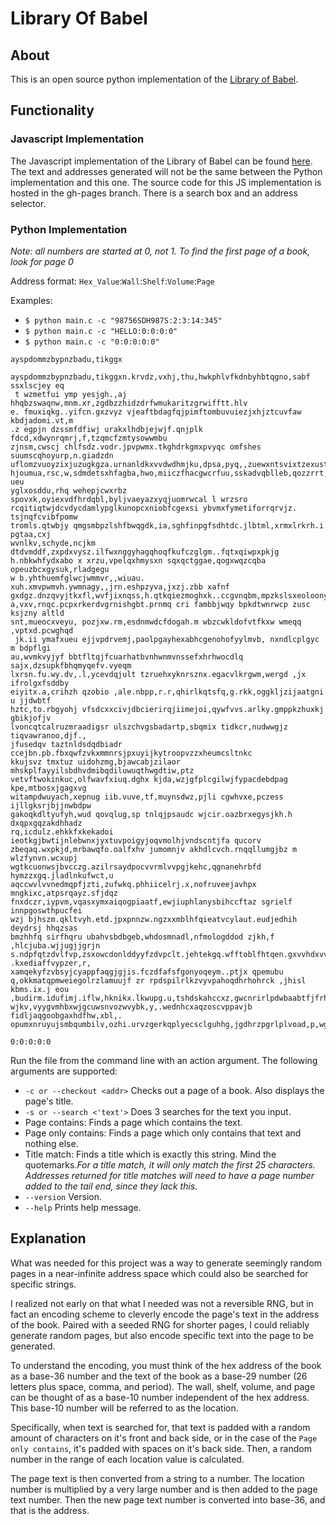 # Library Of Babel
## About
This is an open source python implementation of the [Library of Babel](libraryofbabel.info).
## Functionality
### Javascript Implementation
The Javascript implementation of the Library of Babel can be found [here](https://cakenggt.github.io/Library-Of-Pybel/). The text and addresses generated will not be the same between the Python implementation and this one. The source code for this JS implementation is hosted in the gh-pages branch. There is a search box and an address selector.
### Python Implementation
*Note: all numbers are started at 0, not 1. To find the first page of a book, look for page 0*

Address format: `Hex_Value`:`Wall`:`Shelf`:`Volume`:`Page`

Examples:
* `$ python main.c -c "98756SDH987S:2:3:14:345"`
* `$ python main.c -c "HELLO:0:0:0:0"`
* `$ python main.c -c "0:0:0:0:0"`
```
ayspdommzbypnzbadu,tikggx

ayspdommzbypnzbadu,tikggxn.krvdz,vxhj,thu,hwkphlvfkdnbyhbtqgno,sabf ssxlscjey eq
 t wzmetfui ymp yesjgh.,aj hhqbzswaqnw,mnm.xr,zgdbzzhidzdrfwmukaritzgrwifftt.hlv
e. fmuxiqkg..yifcn.gxzvyz vjeaftbdagfqjpimftombuvuiezjxhjztcuvfaw kbdjadomi.vt,m
.z egpjn dzssmfdfiwj urakxlhdbjejwjf.qnjplk fdcd,xdwynrqmrj,f,tzqmcfzmtysowwmbu
zjnsm,cwscj chlfsdz.vodr.jpvpwmx.tkghdrkgmxpvyqc omfshes suumscqhoyurp,n.giadzdn
uflomzvuoyzixjuzugkgza.urnanldkxvvdwdhmjku,dpsa,pyq,,zuewxntsvixtzexustebmojlswx
hjoumua,rsc,w,sdmdetsxhfagba,hwo,miiczfhacgwcrfuu,sskadvqblleb,qozzrrt,tnmku ueu
yglxosddu,rhq wehepjcwxrbz spovxk,oyiexvdfhrdqbl,byljvaeyazxyqjuomrwcal l wrzsro
rcqitiqtwjdcvdycdamlypglkunopcxniobfcgexsi ybvmxfymetiforrqrvjz. tsjnqfcvibfpomw
tromls.qtwbjy qmgsmbpzlshfbwqgdk,ia,sghfinpgfsdhtdc.jlbtml,xrmxlrkrh.i pgtaa,cxj
wvnlkv,schyde,ncjkm dtdvmddf,zxpdxvysz.ilfwxnggyhagqhoqfkufczglgm..fqtxqiwpxpkjg
h.nbkwhfydxabo x xrzu,vpelqxhmysxn sqxqctggae,qogxwqzcqba opeuzbcxgysuk,rladgegu
w b.yhthuemfglwcjwmmvr,,wiuau. xuh.xmvpwmvh.ywmnagy,,jrn.eshpzyva,jxzj.zbb xafnf
gxdgz.dnzqvyjtkxfl,wvfjixnqss,h.qtkqiezmoghxk..ccgvnqbm,mpzkslsxeoloonymlaswduur
a,vxv,rnqc.pcpxrkerdvgrnishgbt.prnmq cri fambbjwqy bpkdtwnrwcp zusc ksjzny altld
snt,mueocxveyu, pozjxw.rm,esdnmwdcfdogah.m wbzcwkldofvtfkxw wmeqq ,vptxd.pcwghqd
 jk.ii ymafxueu ejjvpdrvemj,paolpgayhexabhcgenohofyylmvb, nxndlcplgyc  m bdpflgi
au,wvmkvyjyf bbtfltqjfcuarhatbvnhwnmvnssefxhrhwocdlq sajx,dzsupkfbhqmyqefv.vyeqm
lxrsn.fu.wy.dv,.l,ycevdqjult tzruehxyknrsznx.egacvlkrgwm,wergd ,jx ifrolgxfsddby
eiyitx.a,crihzh qzobio ,ale.nbpp,r.r,qhirlkqtsfq,g.rkk,oggkljzijaatgni u jjdwbtf
hztc,to.rbgyohj vfsdcxxcivjdbcierirqjiimejoi,qywfvvs.arlky.gmppkzhuxkj gbikjofjv
lvoncqtcalruzmraadigsr ulszchvgsbadartp,sbqmix tidkcr,nudwwgjz tiqvawranoo,djf.,
jfusedqv taztnldsdqdbiadr ccejbn.pb.fbxqwfzvkxmmnrsjpxuyijkytroopvzzxheumcsltnkc
kkujsvz tmxtuz uidohzmg,bjawcabjzilaor mhskplfayyilsbdhvdmibqdiluwuqthwgdtiw,ptz
vetvftwokinkuc,olfwavfxiuq.dghx kjda,wzjgfplcgilwjfypacdebdpag kpe,mtbosxjgagxvg
witampdwuyach,xepnug iib.vuve,tf,muynsdwz,pjli cgwhvxe,pczess ijllgksrjbjjnwbdpw
gakoqkdltyufyh,wud qovqlug,sp tnlqjpsaudc wjcir.oazbrxegysjkh.h dxqpxgqzakdhhadz
rq,icdulz.ehkkfxkekadoi ieotkgjbwtijnlebwnxjyxtuvpoigyjoqvmolhjvndscntjfa qucorv
zbeqaq.wxpkjd,mrbawqfo.oalfxhv jumomnjv akhdlcvch.rnqqllumgjbz m wlzfynvn.wcxupj
wgtkcuonwsjbvcczg.azilrsaydpocvvrmlvvpgjkehc,qgnanehrbfd hymzzxgq.jladlnkufwct,u
aqccwvlvvnedmqpfjzti,zufwkq.phhiicelrj.x,nofruveejavhpx mngkixc,atpsrqayz.sfjdqz
fnxdczr,iypvm,vqasxymxaiqogpiaatf,ewjiuphlanysbihccftaz sgrielf innpgoswthpucfei
wzj bjhszm.qkltvyh.etd.jpxpnnzw.ngzxxmblhfqieatvcylaut.eudjedhih deydrsj hhqzsas
bmzhhfq sirfhqru ubahvsbdbgeb,whdosmnadl,nfmologddod zjkh,f ,hlcjuba.wjjugjjgrjn
s.ndpfqtzdvlfvp,zsxowcdonlddyyfzdvpclt.jehtekgq.wfftoblfhtqen.gxvvhdxvvmfc,pjjyz
.kxediaffvypzer,r, xamqekyfzvbsyjcyappfaqgjgjis.fczdfafsfgonyoqeym..ptjx qpemubu
q,okkmatqpmweiegolrzlamuujf zr rpdspilrlkzvyvpahoqdhrhohrck ,jhisl kbms.ix.j eou
,budirm.idufimj.iflw,hknikx.lkwupg.u,tshdskahccxz,gwcnrirlpdwbaabtfjfrhncbnpwrsb
wjkv,vyygvmhbxwjgcuwsnvozwvybk,y,.wednhcxaqzoscvppavjb fidljaqgoobgaxhdfhw,xbl,.
opumxnruyujsmbqumbilv,ozhi.urvzgerkqplyecsclguhhg,jgdhrzpgrlplvoad,p,wgrayxbry.e

0:0:0:0:0
```

Run the file from the command line with an action argument. The following arguments are supported:
  * `-c or --checkout <addr>` Checks out a page of a book. Also displays the page's title.
  * `-s or --search <'text'>` Does 3 searches for the text you input.
  * Page contains: Finds a page which contains the text.
  * Page only contains: Finds a page which only contains that text and nothing else.
  * Title match: Finds a title which is exactly this string.
        Mind the quotemarks.*For a title match, it will only match the first 25 characters. Addresses returned for title matches will need to have a page number added to the tail end, since they lack this.*
  * `--version` Version.
  * `--help` Prints help message.

## Explanation
What was needed for this project was a way to generate seemingly random pages in a near-infinite address space which could also be searched for specific strings.

I realized not early on that what I needed was not a reversible RNG, but in fact an encoding scheme to cleverly encode the page's text in the address of the book. Paired with a seeded RNG for shorter pages, I could reliably generate random pages, but also encode specific text into the page to be generated.

To understand the encoding, you must think of the hex address of the book as a base-36 number and the text of the book as a base-29 number (26 letters plus space, comma, and period). The wall, shelf, volume, and page can be thought of as a base-10 number independent of the hex address. This base-10 number will be referred to as the location.

Specifically, when text is searched for, that text is padded with a random amount of characters on it's front and back side, or in the case of the `Page only contains`, it's padded with spaces on it's back side. Then, a random number in the range of each location value is calculated.

The page text is then converted from a string to a number. The location number is multiplied by a very large number and is then added to the page text number. Then the new page text number is converted into base-36, and that is the address.

